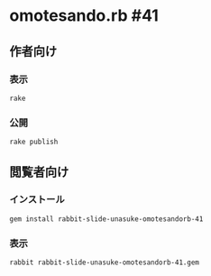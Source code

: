 # omotesando.rb #41

## 作者向け

### 表示

    rake

### 公開

    rake publish

## 閲覧者向け

### インストール

    gem install rabbit-slide-unasuke-omotesandorb-41

### 表示

    rabbit rabbit-slide-unasuke-omotesandorb-41.gem

